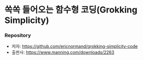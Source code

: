 # 쏙쏙 들어오는 함수형 코딩(Grokking Simplicity)

### Repository
- 저자: https://github.com/ericnormand/grokking-simplicity-code
- 출판사: https://www.manning.com/downloads/2263
